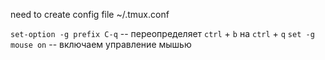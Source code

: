 need to create config file ~/.tmux.conf

`set-option -g prefix C-q` -- переопределяет `ctrl` + `b` на `ctrl` + `q`
`set -g mouse on` -- включаем управление мышью